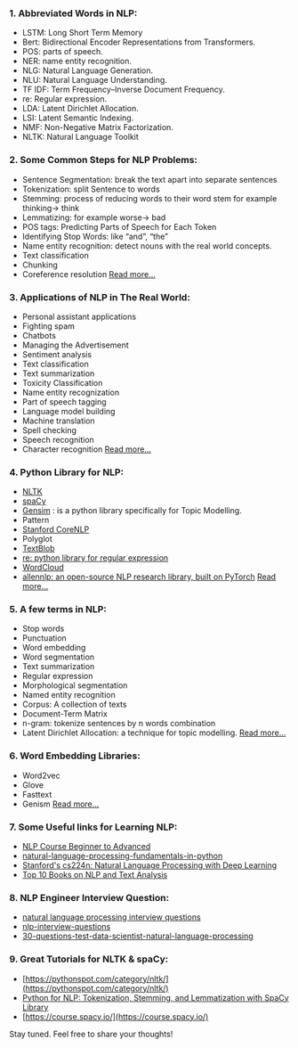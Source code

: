 ### 1. Abbreviated Words in NLP:
- LSTM: Long Short Term Memory
- Bert: Bidirectional Encoder Representations from Transformers.
- POS: parts of speech.
- NER: name entity recognition.
- NLG: Natural Language Generation.
- NLU: Natural Language Understanding.
- TF IDF: Term Frequency–Inverse Document Frequency.
- re: Regular expression.
- LDA: Latent Dirichlet Allocation.
- LSI: Latent Semantic Indexing.
- NMF: Non-Negative Matrix Factorization.
- NLTK: Natural Language Toolkit
### 2. Some Common Steps for NLP Problems:
- Sentence Segmentation: break the text apart into separate sentences
- Tokenization: split Sentence to words
- Stemming: process of reducing words to their word stem for example thinking→ think
- Lemmatizing: for example worse→ bad
- POS tags: Predicting Parts of Speech for Each Token
- Identifying Stop Words: like “and”, “the”
- Name entity recognition: detect nouns with the real world concepts.
- Text classification
- Chunking
- Coreference resolution
[Read more...](https://medium.com/@ageitgey/natural-language-processing-is-fun-9a0bff37854e)
### 3. Applications of NLP in The Real World:
- Personal assistant applications
- Fighting spam
- Chatbots
- Managing the Advertisement
- Sentiment analysis
- Text classification
- Text summarization
- Toxicity Classification
- Name entity recognization
- Part of speech tagging
- Language model building
- Machine translation 
- Spell checking
- Speech recognition
- Character recognition
[Read more...](https://www.wonderflow.co/nlp-examples/)
### 4. Python Library for NLP:
- [NLTK](https://www.nltk.org/)
- [spaCy](https://spacy.io/)
- [Gensim](https://pypi.org/project/gensim/) : is a python library specifically for Topic Modelling.
- Pattern
- [Stanford CoreNLP](https://stanfordnlp.github.io/CoreNLP/)
- Polyglot
- [TextBlob](https://textblob.readthedocs.io/en/dev/)
- [re: python library for regular expression ](https://docs.python.org/3/library/re.html)
- [WordCloud](https://github.com/amueller/word_cloud)
- [allennlp: an open-source NLP research library, built on PyTorch](https://allennlp.org/)
[Read more...](https://kleiber.me/blog/2018/02/25/top-10-python-nlp-libraries-2018/)
### 5. A few terms in NLP:
- Stop words
- Punctuation
- Word embedding
- Word segmentation
- Text summarization
- Regular expression
- Morphological segmentation
- Named entity recognition
- Corpus: A collection of texts
- Document-Term Matrix
- n-gram: tokenize sentences by n words combination
- Latent Dirichlet Allocation: a technique for topic modelling.
[Read more...](https://www.kdnuggets.com/2017/02/natural-language-processing-key-terms-explained.html)
### 6. Word Embedding Libraries:
- Word2vec
- Glove
- Fasttext
- Genism
[Read more...](https://www.shanelynn.ie/word-embeddings-in-python-with-spacy-and-gensim/)
### 7. Some Useful links for Learning NLP:
- [NLP Course Beginner to Advanced](https://www.edx.org/course/natural-language-processing-nlp-2)
- [natural-language-processing-fundamentals-in-python](https://www.datacamp.com/courses/natural-language-processing-fundamentals-in-python)
- [Stanford's cs224n: Natural Language Processing with Deep Learning](http://web.stanford.edu/class/cs224n/)
- [Top 10 Books on NLP and Text Analysis](https://medium.com/sciforce/top-10-books-on-nlp-and-text-analysis-8393a9fd3f49)
### 8. NLP Engineer Interview Question:
- [natural language processing interview questions](http://onlinetutorials.today/nlp/natural-language-processing-interview-questions-and-answers/)
- [nlp-interview-questions](https://www.educba.com/nlp-interview-questions/)
- [30-questions-test-data-scientist-natural-language-processing](https://www.analyticsvidhya.com/blog/2017/07/30-questions-test-data-scientist-natural-language-processing-solution-skilltest-nlp/)
### 9. Great Tutorials for NLTK &amp; spaCy:
- [https://pythonspot.com/category/nltk/](https://pythonspot.com/category/nltk/)
- [Python for NLP: Tokenization, Stemming, and Lemmatization with SpaCy Library](https://stackabuse.com/python-for-nlp-tokenization-stemming-and-lemmatization-with-spacy-library/)
- [https://course.spacy.io/](https://course.spacy.io/)

Stay tuned. Feel free to share your thoughts!
